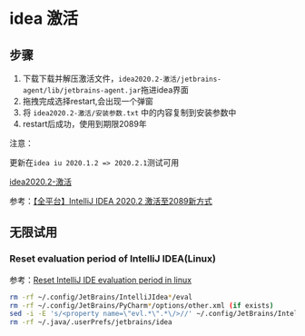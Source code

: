 # idea 激活

## 步骤

1. 下载下载并解压激活文件，`idea2020.2-激活/jetbrains-agent/lib/jetbrains-agent.jar`拖进idea界面
1. 拖拽完成选择restart,会出现一个弹窗
1. 将 `idea2020.2-激活/安装参数.txt` 中的内容复制到安装参数中
1. restart后成功，使用到期限2089年

注意：

更新在`idea iu 2020.1.2 => 2020.2.1`测试可用

[idea2020.2-激活](../assets/files/idea2020.2-激活.zip)

参考：[【全平台】IntelliJ IDEA 2020.2 激活至2089新方式](https://www.52pojie.cn/thread-1264151-1-1.html)

## 无限试用

### Reset evaluation period of IntelliJ IDEA(Linux)

参考：[Reset IntelliJ IDE evaluation period in linux](https://gist.github.com/dev-rijan/bb880cfd9279ce817faee42c69a45bab#file-gistfile1-md)

```bash
rm -rf ~/.config/JetBrains/IntelliJIdea*/eval
rm -rf ~/.config/JetBrains/PyCharm*/options/other.xml (if exists)
sed -i -E 's/<property name=\"evl.*\".*\/>//' ~/.config/JetBrains/IntelliJIdea*/options/other.xml
rm -rf ~/.java/.userPrefs/jetbrains/idea
```
